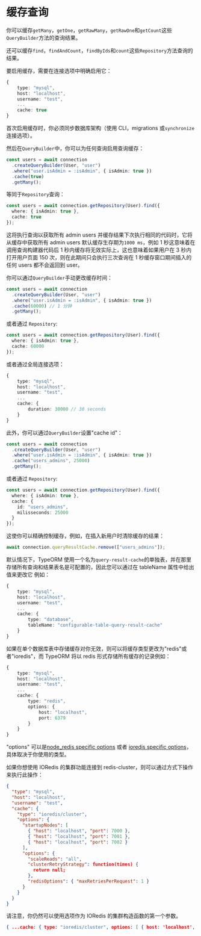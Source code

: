 # 缓存查询

你可以缓存`getMany`，`getOne`，`getRawMany`，`getRawOne`和`getCount`这些`QueryBuilder`方法的查询结果。

还可以缓存`find`，`findAndCount`，`findByIds`和`count`这些`Repository`方法查询的结果。

要启用缓存，需要在连接选项中明确启用它：

```typescript
{
    type: "mysql",
    host: "localhost",
    username: "test",
    ...
    cache: true
}
```

首次启用缓存时，你必须同步数据库架构（使用 CLI，migrations 或`synchronize`连接选项）。

然后在`QueryBuilder`中，你可以为任何查询启用查询缓存：

```typescript
const users = await connection
  .createQueryBuilder(User, "user")
  .where("user.isAdmin = :isAdmin", { isAdmin: true })
  .cache(true)
  .getMany();
```

等同于`Repository`查询：

```typescript
const users = await connection.getRepository(User).find({
  where: { isAdmin: true },
  cache: true
});
```

这将执行查询以获取所有 admin users 并缓存结果下次执行相同的代码时，它将从缓存中获取所有 admin users 默认缓存生存期为`1000 ms`，例如 1 秒这意味着在调用查询构建器代码后 1 秒内缓存将无效实际上，这也意味着如果用户在 3 秒内打开用户页面 150 次，则在此期间只会执行三次查询在 1 秒缓存窗口期间插入的任何 users 都不会返回到 user。

你可以通过`QueryBuilder`手动更改缓存时间：

```typescript
const users = await connection
  .createQueryBuilder(User, "user")
  .where("user.isAdmin = :isAdmin", { isAdmin: true })
  .cache(60000) // 1 分钟
  .getMany();
```

或者通过 `Repository`:

```typescript
const users = await connection.getRepository(User).find({
  where: { isAdmin: true },
  cache: 60000
});
```

或者通过全局连接选项：

```typescript
{
    type: "mysql",
    host: "localhost",
    username: "test",
    ...
    cache: {
        duration: 30000 // 30 seconds
    }
}
```

此外，你可以通过`QueryBuilder`设置"cache id"：

```typescript
const users = await connection
  .createQueryBuilder(User, "user")
  .where("user.isAdmin = :isAdmin", { isAdmin: true })
  .cache("users_admins", 25000)
  .getMany();
```

或者通过 `Repository`:

```typescript
const users = await connection.getRepository(User).find({
  where: { isAdmin: true },
  cache: {
    id: "users_admins",
    milisseconds: 25000
  }
});
```

这使你可以精确控制缓存，例如，在插入新用户时清除缓存的结果：

```typescript
await connection.queryResultCache.remove(["users_admins"]);
```

默认情况下，TypeORM 使用一个名为`query-result-cache`的单独表，并在那里存储所有查询和结果表名是可配置的，因此您可以通过在 tableName 属性中给出值来更改它 例如：

```typescript
{
    type: "mysql",
    host: "localhost",
    username: "test",
    ...
    cache: {
        type: "database",
        tableName: "configurable-table-query-result-cache"
    }
}
```

如果在单个数据库表中存储缓存对你无效，则可以将缓存类型更改为"redis"或者"ioredis"，而 TypeORM 将以 redis 形式存储所有缓存的记录例如：

```typescript
{
    type: "mysql",
    host: "localhost",
    username: "test",
    ...
    cache: {
        type: "redis",
        options: {
            host: "localhost",
            port: 6379
        }
    }
}
```

"options" 可以是[node_redis specific options](https://github.com/NodeRedis/node_redis#options-object-properties) 或者 [ioredis specific options](https://typeorm.io/#/https://github.com/luin/ioredis/blob/master/API/new-redisport-host-options)，具体取决于你使用的类型。

如果你想使用 IORedis 的集群功能连接到 redis-cluster，则可以通过方式下操作来执行此操作：

```json
{
  "type": "mysql",
  "host": "localhost",
  "username": "test",
  "cache": {
    "type": "ioredis/cluster",
    "options": {
      "startupNodes": [
        { "host": "localhost", "port": 7000 },
        { "host": "localhost", "port": 7001 },
        { "host": "localhost", "port": 7002 }
      ],
      "options": {
        "scaleReads": "all",
        "clusterRetryStrategy": function(times) {
          return null;
        },
        "redisOptions": { "maxRetriesPerRequest": 1 }
      }
    }
  }
}
```

请注意，你仍然可以使用选项作为 IORedis 的集群构造函数的第一个参数。

```json
{ ...cache: { type: "ioredis/cluster", options: [ { host: 'localhost', port: 7000, }, { host: 'localhost', port: 7001, }, { host: 'localhost', port: 7002, } ] }, ... }
```

